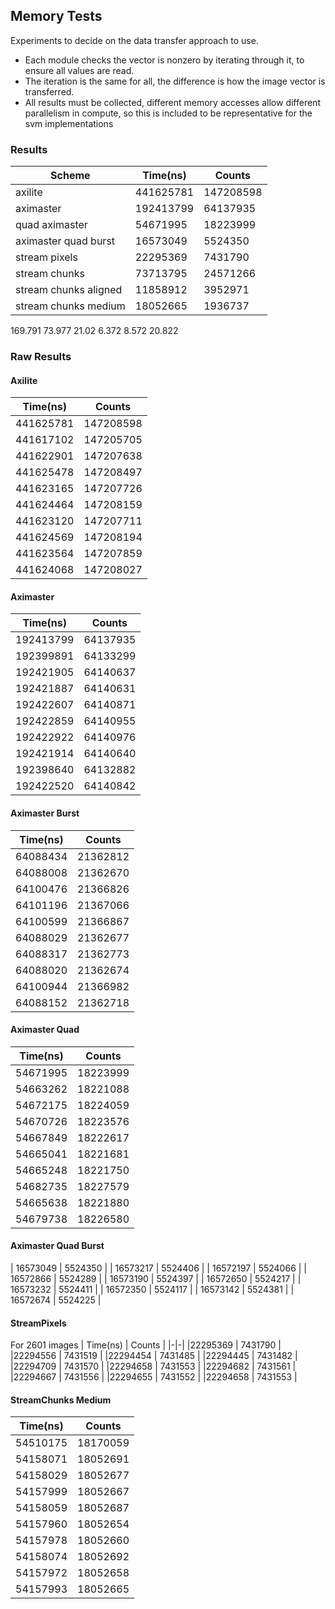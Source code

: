 ## Memory Tests
Experiments to decide on the data transfer approach to use. 
- Each module checks the vector is nonzero by iterating through it, to ensure all values are read.
- The iteration is the same for all, the difference is how the image vector is transferred.
- All results must be collected, different memory accesses allow different parallelism in compute, so this is included to be representative for the svm implementations
### Results


| Scheme                | Time(ns)  | Counts    |
|-----------------------|-----------|-----------|
| axilite               | 441625781 | 147208598 |
| aximaster             | 192413799 |  64137935 |
| quad aximaster        |  54671995 |  18223999 |
| aximaster quad burst  |  16573049 |   5524350 |
| stream pixels         |  22295369 |   7431790 |
| stream chunks         |  73713795 |  24571266 |
| stream chunks aligned |  11858912 |   3952971 |   
| stream chunks medium  |  18052665 |   1936737 |

169.791
73.977
21.02
6.372
8.572
20.822

### Raw Results
#### Axilite

| Time(ns) | Counts |
|-|-|
| 441625781 | 147208598 |
| 441617102 | 147205705 |
| 441622901 | 147207638 |
| 441625478 | 147208497 |
| 441623165 | 147207726 |
| 441624464 | 147208159 |
| 441623120 | 147207711 |
| 441624569 | 147208194 |
| 441623564 | 147207859 |
| 441624068 | 147208027 |

#### Aximaster

| Time(ns) | Counts |
|-|-|
|192413799 | 64137935 |
|192399891 | 64133299 |
|192421905 | 64140637 |
|192421887 | 64140631 |
|192422607 | 64140871 |
|192422859 | 64140955 |
|192422922 | 64140976 |
|192421914 | 64140640 |
|192398640 | 64132882 |
|192422520 | 64140842 |

#### Aximaster Burst
| Time(ns) | Counts |
|-|-|
|64088434 | 21362812 |
|64088008 | 21362670 |
|64100476 | 21366826 |
|64101196 | 21367066 |
|64100599 | 21366867 |
|64088029 | 21362677 |
|64088317 | 21362773 |
|64088020 | 21362674 |
|64100944 | 21366982 |
|64088152 | 21362718 |

#### Aximaster Quad

| Time(ns) | Counts |
|-|-|
| 54671995 | 18223999 |
| 54663262 | 18221088 |
| 54672175 | 18224059 |
| 54670726 | 18223576 |
| 54667849 | 18222617 |
| 54665041 | 18221681 |
| 54665248 | 18221750 |
| 54682735 | 18227579 |
| 54665638 | 18221880 |
| 54679738 | 18226580 |
             
#### Aximaster Quad Burst
| 16573049 | 5524350 |
| 16573217 | 5524406 |
| 16572197 | 5524066 |
| 16572866 | 5524289 |
| 16573190 | 5524397 |
| 16572650 | 5524217 |
| 16573232 | 5524411 |
| 16572350 | 5524117 |
| 16573142 | 5524381 |
| 16572674 | 5524225 |

#### StreamPixels
 For 2601 images
| Time(ns) | Counts |
|-|-|
|22295369 | 7431790 |
|22294556 | 7431519 |
|22294454 | 7431485 |
|22294445 | 7431482 |
|22294709 | 7431570 |
|22294658 | 7431553 |
|22294682 | 7431561 |
|22294667 | 7431556 |
|22294655 | 7431552 |
|22294658 | 7431553 |

#### StreamChunks Medium
| Time(ns) | Counts |
|-|-|
|54510175 | 18170059 |
|54158071 | 18052691 |
|54158029 | 18052677 |
|54157999 | 18052667 |
|54158059 | 18052687 |
|54157960 | 18052654 |
|54157978 | 18052660 |
|54158074 | 18052692 |
|54157972 | 18052658 |
|54157993 | 18052665 |